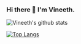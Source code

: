 ### Hi there 👋 I'm Vineeth.

![Vineeth's github stats](https://github-readme-stats.vercel.app/api?username=aditya-vineeth&show_icons=true)


[![Top Langs](https://github-readme-stats.vercel.app/api/top-langs/?username=aditya-vineeth)](https://github.com/aditya-vineeth/github-readme-stats)




<!--
**aditya-vineeth/aditya-vineeth** is a ✨ _special_ ✨ repository because its `README.md` (this file) appears on your GitHub profile.

Here are some ideas to get you started:

- 🔭 I’m currently working on ...
- 🌱 I’m currently learning ...
- 👯 I’m looking to collaborate on ...
- 🤔 I’m looking for help with ...
- 💬 Ask me about ...
- 📫 How to reach me: ...
- 😄 Pronouns: ...
- ⚡ Fun fact: ...
-->
